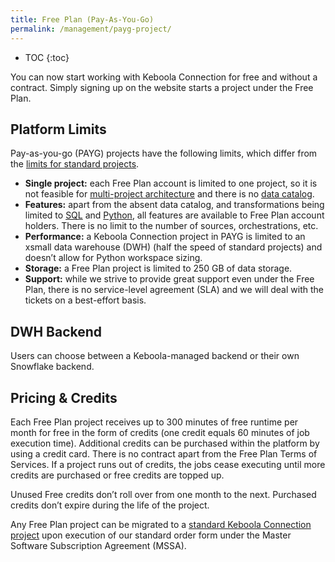 ```yaml
---
title: Free Plan (Pay-As-You-Go)
permalink: /management/payg-project/
---
```


* TOC
{:toc}

You can now start working with Keboola Connection for free and without a contract. 
Simply signing up on the website starts a project under the Free Plan.

## Platform Limits
Pay-as-you-go (PAYG) projects have the following limits, which differ from the [limits for standard projects](/management/project/limits/).

- **Single project:** each Free Plan account is limited to one project, so it is not feasible for [multi-project architecture](/catalog/multi-project/) and there is no [data catalog](/catalog/).
- **Features:** apart from the absent data catalog, and transformations being limited to [SQL](/transformations/snowflake-plain/) and [Python](/transformations/python-plain/), all features are available to Free Plan account holders. There is no limit to the number of sources, orchestrations, etc.
- **Performance:** a Keboola Connection project in PAYG is limited to an xsmall data warehouse (DWH) (half the speed of standard projects) and doesn’t allow for Python workspace sizing.
- **Storage:** a Free Plan project is limited to 250 GB of data storage.
- **Support:** while we strive to provide great support even under the Free Plan, there is no service-level agreement (SLA) and we will deal with the tickets on a best-effort basis. 

## DWH Backend
Users can choose between a Keboola-managed backend or their own Snowflake backend.

## Pricing & Credits
Each Free Plan project receives up to 300 minutes of free runtime per month for free in the form of credits 
(one credit equals 60 minutes of job execution time). Additional credits can be purchased within the platform by using a credit card.
There is no contract apart from the Free Plan Terms of Services. If a project runs out of credits, 
the jobs cease executing until more credits are purchased or free credits are topped up.

Unused Free credits don’t roll over from one month to the next. Purchased credits don’t expire during the life of the project.

Any Free Plan project can be migrated to a  [standard Keboola Connection project](/management/project/) 
upon execution of our standard order form under the Master Software Subscription Agreement (MSSA).
